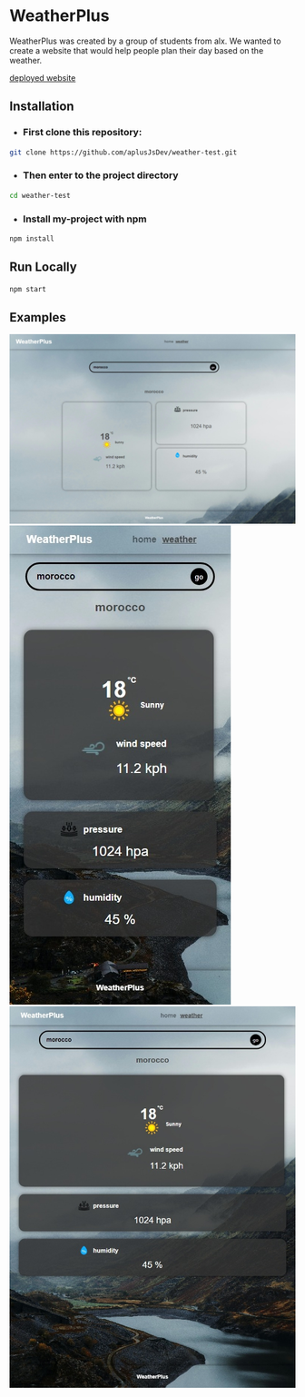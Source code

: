 # WeatherPlus

WeatherPlus was created by a group of students from alx. We wanted to create a website that would help people plan their day based on the weather.

[deployed website](https://aplusjsdev.github.io/weather-test/#/)

## Installation

- ### First clone this repository:

```bash
git clone https://github.com/aplusJsDev/weather-test.git
```

- ### Then enter to the project directory

```bash
cd weather-test
```

- ### Install my-project with npm

```bash
npm install
```

## Run Locally

```bash
npm start
```

## Examples

<img alt="desktop preview" src="./src/images/desktop.jpeg" />

<img alt="phone preview" src="./src/images/phone.jpeg" />

<img alt="tablet preview" src="./src/images/tablet.jpeg" />
